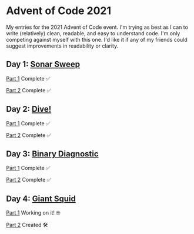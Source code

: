 
# Advent of Code 2021

My entries for the 2021 Advent of Code event. I'm trying as best as I can to write (relatively) clean, readable, and easy to understand code. I'm only competing against myself with this one. I'd like it if any of my friends could suggest improvements in readability or clarity.

## Day 1: [Sonar Sweep](https://adventofcode.com/2021/day/1)

[Part 1](https://github.com/LukeMitchellWood/AOC2021-bookish-pancake/blob/main/01-sonar-sweep/part-1/index.js) Complete ✅

[Part 2](https://github.com/LukeMitchellWood/AOC2021-bookish-pancake/tree/main/01-sonar-sweep/part-2) Complete ✅

## Day 2: [Dive!](https://adventofcode.com/2021/day/2)

[Part 1](https://github.com/LukeMitchellWood/AOC2021-bookish-pancake/blob/main/02-dive/part-1/index.js) Complete ✅

[Part 2](https://github.com/LukeMitchellWood/AOC2021-bookish-pancake/blob/main/02-dive/part-2/index.js) Complete ✅

## Day 3: [Binary Diagnostic](https://adventofcode.com/2021/day/3)

[Part 1](https://github.com/LukeMitchellWood/AOC2021-bookish-pancake/blob/main/03-binary-diagnostic/part-1/index.js) Complete ✅

[Part 2](https://github.com/LukeMitchellWood/AOC2021-bookish-pancake/blob/main/03-binary-diagnostic/part-2/index%20.js) Complete ✅

## Day 4: [Giant Squid](https://adventofcode.com/2021/day/4)
[Part 1](https://github.com/LukeMitchellWood/AOC2021-bookish-pancake/blob/main/04-giant-squid/part-1/index.js) Working on it! 🤓

[Part 2](https://github.com/LukeMitchellWood/AOC2021-bookish-pancake/blob/main/04-giant-squid/part-2/index.js) Created 🛠